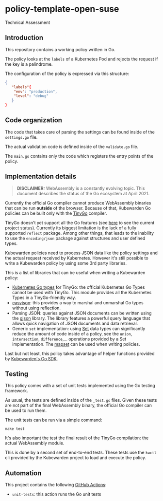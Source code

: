 # policy-template-open-suse

Technical Assessment

## Introduction

This repository contains a working policy written in Go.

The policy looks at the `labels` of a Kubernetes Pod and rejects the request
if the key is a palindrome.

The configuration of the policy is expressed via this structure:

```json
{
   "labels"{ 
    "env": "production", 
    "level": "debug"
   } 
}
```

## Code organization

The code that takes care of parsing the settings can be found inside of the
`settings.go` file.

The actual validation code is defined inside of the `validate.go` file.

The `main.go` contains only the code which registers the entry points of the
policy.

## Implementation details

> **DISCLAIMER:** WebAssembly is a constantly evolving topic. This document
> describes the status of the Go ecosystem at April 2021.

Currently the official Go compiler cannot produce WebAssembly binaries
that can be run **outside** of the browser. Because of that, Kubewarden Go
policies can be built only with the [TinyGo](https://tinygo.org/) compiler.

TinyGo doesn't yet support all the Go features (see [here](https://tinygo.org/lang-support/)
to see the current project status). Currently its biggest limitation
is the lack of a fully supported `reflect` package. Among other things, that
leads to the inability to use the `encoding/json` package against structures
and user defined types.

Kubewarden policies need to process JSON data like the policy settings and
the actual request received by Kubernetes.
However it's still possible to write a Kubewarden policy by using some 3rd party
libraries.

This is a list of libraries that can be useful when writing a Kubewarden
policy:

* [Kubernetes Go types](https://github.com/kubewarden/k8s-objects) for TinyGo:
  the official Kubernetes Go Types cannot be used with TinyGo. This module provides all the
  Kubernetes Types in a TinyGo-friendly way.
* [easyjson](https://github.com/mailru/easyjson/): this provides a way to
  marshal and unmarshal Go types without using reflection.
* Parsing JSON: queries against JSON documents can be written using the
  [gjson](https://github.com/tidwall/gjson) library. The library features a
  powerful query language that allows quick navigation of JSON documents and
  data retrieval.
* Generic `set` implementation: using [Set](https://en.wikipedia.org/wiki/Set_(abstract_data_type))
  data types can significantly reduce the amount of code inside of a policy,
  see the `union`, `intersection`, `difference`,... operations provided
  by a Set implementation.
  The [mapset](https://github.com/deckarep/golang-set) can be used when writing
  policies.

Last but not least, this policy takes advantage of helper functions provided
by [Kubewarden's Go SDK](https://github.com/kubewarden/policy-sdk-go).

## Testing

This policy comes with a set of unit tests implemented using the Go testing
framework.

As usual, the tests are defined inside of the `_test.go` files. Given these
tests are not part of the final WebAssembly binary, the official Go compiler
can be used to run them.

The unit tests can be run via a simple command:

```shell
make test
```

It's also important the test the final result of the TinyGo compilation:
the actual WebAssembly module.

This is done by a second set of end-to-end tests. These tests use the
`kwctl` cli provided by the Kubewarden project to load and execute
the policy.

## Automation

This project contains the following [GitHub Actions](https://docs.github.com/en/actions):

  * `unit-tests`: this action runs the Go unit tests
